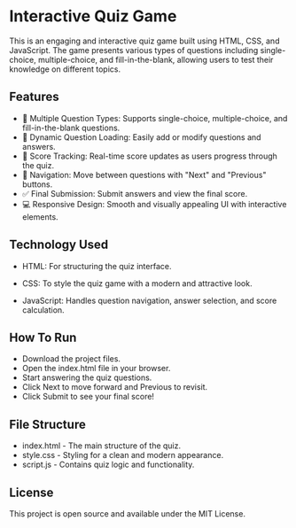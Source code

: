 
# Interactive Quiz Game

   This is an engaging and interactive quiz game built using HTML, CSS, and JavaScript. The game presents various types of questions including single-choice, multiple-choice, and fill-in-the-blank, allowing users to test their knowledge on different topics.






## Features

- 🌟 Multiple Question Types: Supports single-choice, multiple-choice, and fill-in-the-blank questions.
- 📝 Dynamic Question Loading: Easily add or modify questions and answers.
- 🔢 Score Tracking: Real-time score updates as users progress through the quiz.
- 🎯 Navigation: Move between questions with "Next" and "Previous" buttons.
- ✅ Final Submission: Submit answers and view the final score.
- 💻 Responsive Design: Smooth and visually appealing UI with interactive elements.
## Technology Used

- HTML: For structuring the quiz interface.

- CSS: To style the quiz game with a modern and attractive look.

- JavaScript: Handles question navigation, answer selection, and score calculation.
## How To Run
  
-  Download the project files.
- Open the index.html file in your browser.
- Start answering the quiz questions.
- Click Next to move forward and Previous to revisit.
- Click Submit to see your final score!
## File Structure
- index.html - The main structure of the quiz.
- style.css - Styling for a clean and modern appearance.
- script.js - Contains quiz logic and functionality.
## License

This project is open source and available under the MIT License.
